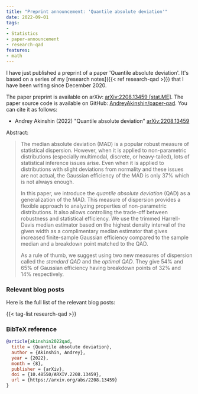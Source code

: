 ```yaml
---
title: "Preprint announcement: 'Quantile absolute deviation'"
date: 2022-09-01
tags:
- 
- Statistics
- paper-announcement
- research-qad
features:
- math
---
```


I have just published a preprint of a paper 'Quantile absolute deviation'.
It's based on a series of my [research notes]({{< ref research-qad >}})
  that I have been writing since December 2020.

The paper preprint is available on arXiv:
  [arXiv:2208.13459 [stat.ME]](https://arxiv.org/abs/2208.13459).
The paper source code is available on GitHub:
  [AndreyAkinshin/paper-qad](https://github.com/AndreyAkinshin/paper-qad).
You can cite it as follows:

* Andrey Akinshin (2022)
  "Quantile absolute deviation"
  [arXiv:2208.13459](https://arxiv.org/abs/2208.13459)

Abstract:

> The median absolute deviation (MAD) is a popular robust measure of statistical dispersion.
> However, when it is applied to non-parametric distributions (especially multimodal, discrete, or heavy-tailed),
>   lots of statistical inference issues arise.
> Even when it is applied to distributions with slight deviations from normality and these issues are not actual,
>   the Gaussian efficiency of the MAD is only 37% which is not always enough.
>
> In this paper, we introduce the *quantile absolute deviation* (QAD) as a generalization of the MAD.
> This measure of dispersion provides a flexible approach to analyzing properties of non-parametric distributions.
> It also allows controlling the trade-off between robustness and statistical efficiency.
> We use the trimmed Harrell-Davis median estimator based on the highest density interval of the given width
>   as a complimentary median estimator that gives
>   increased finite-sample Gaussian efficiency compared to the sample median
>   and a breakdown point matched to the QAD.
>
> As a rule of thumb, we suggest using two new measures of dispersion
>   called the *standard QAD* and the *optimal QAD*.
> They give 54% and 65% of Gaussian efficiency having breakdown points of 32% and 14% respectively.

<!--more-->

### Relevant blog posts

Here is the full list of the relevant blog posts:

{{< tag-list research-qad >}}

### BibTeX reference

```bib
@article{akinshin2022qad,
  title = {Quantile absolute deviation},
  author = {Akinshin, Andrey},
  year = {2022},
  month = {8},
  publisher = {arXiv},
  doi = {10.48550/ARXIV.2208.13459},
  url = {https://arxiv.org/abs/2208.13459}
}
```
